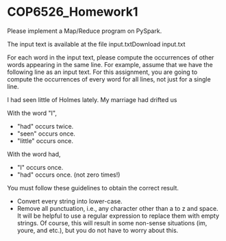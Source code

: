 # COP6526_Homework1

Please implement a Map/Reduce program on PySpark. 

The input text is available at the file input.txtDownload input.txt

For each word in the input text, please compute the occurrences of other words appearing in the same line. For example, assume that we have the following line as an input text. For this assignment, you are going to compute the occurrences of every word for all lines, not just for a single line.

I had seen little of Holmes lately. My marriage had drifted us

With the word "I",

 - "had" occurs twice.
 - "seen" occurs once.
 - "little" occurs once.

With the word had,

 - "I" occurs once.
 - "had" occurs once. (not zero times!)

You must follow these guidelines to obtain the correct result.

 - Convert every string into lower-case.
 - Remove all punctuation, i.e., any character other than a to z and space. It will be helpful to use a regular expression to replace them with empty strings. Of course, this will result in some non-sense situations (im, youre, and etc.), but you do not have to worry about this.
